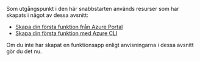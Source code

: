 Som utgångspunkt i den här snabbstarten används resurser som har skapats i något av dessa avsnitt:

+ [Skapa din första funktion från Azure Portal](../articles/azure-functions/functions-create-first-azure-function.md)
+ [Skapa din första funktion med Azure CLI](../articles/azure-functions/functions-create-first-azure-function-azure-cli.md)

Om du inte har skapat en funktionsapp enligt anvisningarna i dessa avsnitt gör du det nu.
